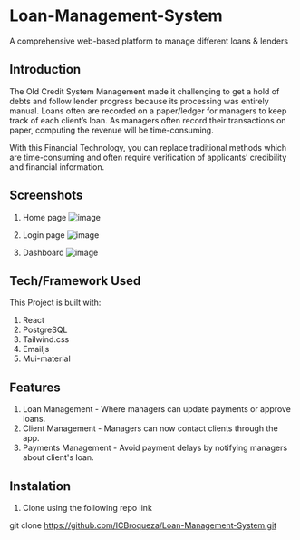 # Loan-Management-System
A comprehensive web-based platform to manage different loans &amp; lenders 

## Introduction
The Old Credit System Management made it challenging to get a hold of debts and follow lender progress because its processing was entirely manual. Loans often are recorded on a paper/ledger for managers to keep track of each client’s loan. As managers often record their transactions on paper, computing the revenue will be time-consuming.

With this Financial Technology, you can replace traditional methods which are time-consuming and often require verification of applicants’ credibility and financial information.

## Screenshots
1) Home page
![image](https://user-images.githubusercontent.com/87902211/218363272-3eef627d-a1f3-42aa-89d1-0a5f1111b5cc.png)

2) Login page
![image](https://user-images.githubusercontent.com/87902211/218363351-dc0238e5-108e-45f3-867e-6812e1b024f1.png)

3) Dashboard
![image](https://user-images.githubusercontent.com/87902211/218363400-3264cfd5-cf78-4ee0-878d-8fb99fd93b19.png)


## Tech/Framework Used
This Project is built with:
1) React
2) PostgreSQL
2) Tailwind.css
3) Emailjs
4) Mui-material

## Features
1) Loan Management - Where managers can update payments or approve loans.
2) Client Management - Managers can now contact clients through the app.
3) Payments Management - Avoid payment delays by notifying managers about client's loan.

## Instalation
1) Clone using the following repo link

git clone https://github.com/ICBroqueza/Loan-Management-System.git








